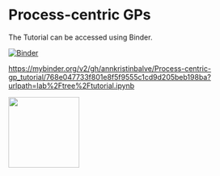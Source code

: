 # Process-centric GPs

The Tutorial can be accessed using Binder. 

[![Binder](http://mybinder.org/badge_logo.svg)](https://mybinder.org/v2/gh/annkristinbalve/Process-centric-gp_tutorial/main?urlpath=lab/tree/tutorial.ipynb)

https://mybinder.org/v2/gh/annkristinbalve/Process-centric-gp_tutorial/768e047733f801e8f5f9555c1cd9d205beb198ba?urlpath=lab%2Ftree%2Ftutorial.ipynb


<a href="[https://colab.research.google.com/github/google-deepmind/mujoco/blob/main/python/tutorial.ipynb](https://colab.research.google.com/github/annkristinbalve/Process-centric-gp_tutorial/blob/main/tutorial.ipynb?authuser=1#scrollTo=a48e1643-b829-4071-ad98-7357bbb13212)"><img src="https://colab.research.google.com/assets/colab-badge.svg" width="140" align="center"/></a></center>


